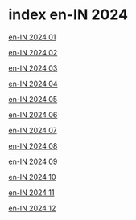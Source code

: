 # index en-IN 2024

<a href="./01">en-IN 2024 01</a>

<a href="./02">en-IN 2024 02</a>

<a href="./03">en-IN 2024 03</a>

<a href="./04">en-IN 2024 04</a>

<a href="./05">en-IN 2024 05</a>

<a href="./06">en-IN 2024 06</a>

<a href="./07">en-IN 2024 07</a>

<a href="./08">en-IN 2024 08</a>

<a href="./09">en-IN 2024 09</a>

<a href="./10">en-IN 2024 10</a>

<a href="./11">en-IN 2024 11</a>

<a href="./12">en-IN 2024 12</a>

